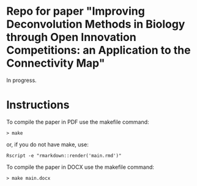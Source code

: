 # Repo for paper "Improving Deconvolution Methods in Biology through Open Innovation Competitions: an Application to the Connectivity Map"

In progress. 

Instructions
============

To compile the paper in PDF use the makefile command: 

`> make`

or, if you do not have make, use:

`Rscript -e "rmarkdown::render('main.rmd')"`

To compile the paper in DOCX use the makefile command:

`> make main.docx`


